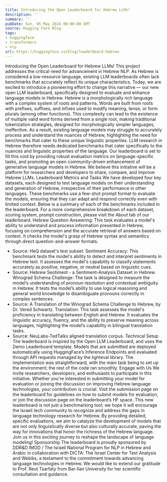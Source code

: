 ```yaml
---
title: Introducing the Open Leaderboard for Hebrew LLMs!
description: ''
summary: ''
pubDate: Sun, 05 May 2024 00:00:00 GMT
source: Hugging Face Blog
tags:
- huggingface
- transformers
- nlp
url: https://huggingface.co/blog/leaderboard-hebrew
---
```


Introducing the Open Leaderboard for Hebrew LLMs!
This project addresses the critical need for advancement in Hebrew NLP. As Hebrew is considered a low-resource language, existing LLM leaderboards often lack benchmarks that accurately reflect its unique characteristics. Today, we are excited to introduce a pioneering effort to change this narrative — our new open LLM leaderboard, specifically designed to evaluate and enhance language models in Hebrew.
Hebrew is a morphologically rich language with a complex system of roots and patterns. Words are built from roots with prefixes, suffixes, and infixes used to modify meaning, tense, or form plurals (among other functions). This complexity can lead to the existence of multiple valid word forms derived from a single root, making traditional tokenization strategies, designed for morphologically simpler languages, ineffective. As a result, existing language models may struggle to accurately process and understand the nuances of Hebrew, highlighting the need for benchmarks that cater to these unique linguistic properties.
LLM research in Hebrew therefore needs dedicated benchmarks that cater specifically to the nuances and linguistic properties of the language. Our leaderboard is set to fill this void by providing robust evaluation metrics on language-specific tasks, and promoting an open community-driven enhancement of generative language models in Hebrew. We believe this initiative will be a platform for researchers and developers to share, compare, and improve Hebrew LLMs.
Leaderboard Metrics and Tasks
We have developed four key datasets, each designed to test language models on their understanding and generation of Hebrew, irrespective of their performance in other languages. These benchmarks use a few-shot prompt format to evaluate the models, ensuring that they can adapt and respond correctly even with limited context.
Below is a summary of each of the benchmarks included in the leaderboard. For a more comprehensive breakdown of each dataset, scoring system, prompt construction, please visit the About
tab of our leaderboard.
Hebrew Question Answering: This task evaluates a model's ability to understand and process information presented in Hebrew, focusing on comprehension and the accurate retrieval of answers based on context. It checks the model's grasp of Hebrew syntax and semantics through direct question-and-answer formats.
- Source: HeQ dataset's test subset.
Sentiment Accuracy: This benchmark tests the model's ability to detect and interpret sentiments in Hebrew text. It assesses the model's capability to classify statements accurately as positive, negative, or neutral based on linguistic cues.
- Source: Hebrew Sentiment - a Sentiment-Analysis Dataset in Hebrew.
Winograd Schema Challenge: The task is designed to measure the model’s understanding of pronoun resolution and contextual ambiguity in Hebrew. It tests the model’s ability to use logical reasoning and general world knowledge to disambiguate pronouns correctly in complex sentences.
- Source: A Translation of the Winograd Schema Challenge to Hebrew, by Dr. Vered Schwartz.
Translation: This task assesses the model's proficiency in translating between English and Hebrew. It evaluates the linguistic accuracy, fluency, and the ability to preserve meaning across languages, highlighting the model’s capability in bilingual translation tasks.
- Source: NeuLabs-TedTalks aligned translation corpus.
Technical Setup
The leaderboard is inspired by the Open LLM Leaderboard, and uses the Demo Leaderboard template. Models that are submitted are deployed automatically using HuggingFace’s Inference Endpoints and evaluated through API requests managed by the lighteval library. The implementation was straightforward, with the main task being to set up the environment; the rest of the code ran smoothly.
Engage with Us
We invite researchers, developers, and enthusiasts to participate in this initiative. Whether you're interested in submitting your model for evaluation or joining the discussion on improving Hebrew language technologies, your contribution is crucial. Visit the submission page on the leaderboard for guidelines on how to submit models for evaluation, or join the discussion page on the leaderboard’s HF space.
This new leaderboard is not just a benchmarking tool; we hope it will encourage the Israeli tech community to recognize and address the gaps in language technology research for Hebrew. By providing detailed, specific evaluations, we aim to catalyze the development of models that are not only linguistically diverse but also culturally accurate, paving the way for innovations that honor the richness of the Hebrew language. Join us in this exciting journey to reshape the landscape of language modeling!
Sponsorship
The leaderboard is proudly sponsored by DDR&D IMOD / The Israeli National Program for NLP in Hebrew and Arabic in collaboration with DICTA: The Israel Center for Text Analysis and Webiks, a testament to the commitment towards advancing language technologies in Hebrew. We would like to extend our gratitude to Prof. Reut Tsarfaty from Bar-Ilan University for her scientific consultation and guidance.